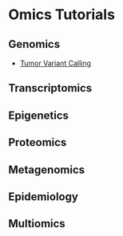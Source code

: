 # Omics Tutorials

## Genomics

- [Tumor Variant Calling](./tumor_variant_calling/01_introduction.md)

## Transcriptomics

## Epigenetics

## Proteomics

## Metagenomics

## Epidemiology

## Multiomics

